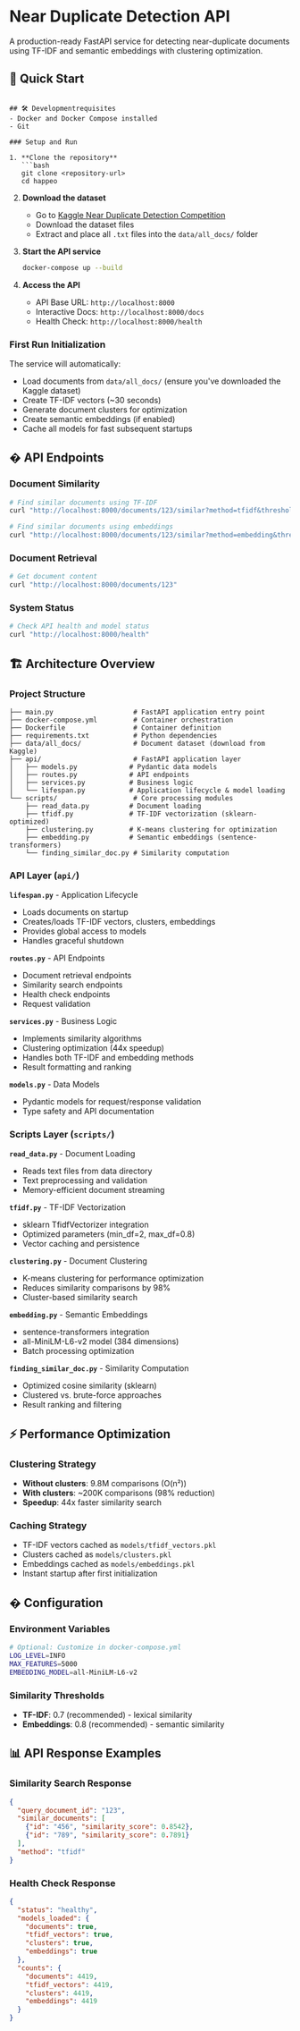 # Near Duplicate Detection API

A production-ready FastAPI service for detecting near-duplicate documents using TF-IDF and semantic embeddings with clustering optimization.

## 🚀 Quick Start
```

## 🛠️ Developmentrequisites
- Docker and Docker Compose installed
- Git

### Setup and Run

1. **Clone the repository**
   ```bash
   git clone <repository-url>
   cd happeo
   ```

2. **Download the dataset**
   - Go to [Kaggle Near Duplicate Detection Competition](https://www.kaggle.com/competitions/near-duplicates/data)
   - Download the dataset files
   - Extract and place all `.txt` files into the `data/all_docs/` folder

3. **Start the API service**
   ```bash
   docker-compose up --build
   ```

4. **Access the API**
   - API Base URL: `http://localhost:8000`
   - Interactive Docs: `http://localhost:8000/docs`
   - Health Check: `http://localhost:8000/health`

### First Run Initialization
The service will automatically:
- Load documents from `data/all_docs/` (ensure you've downloaded the Kaggle dataset)
- Create TF-IDF vectors (~30 seconds)
- Generate document clusters for optimization
- Create semantic embeddings (if enabled)
- Cache all models for fast subsequent startups

## � API Endpoints

### Document Similarity
```bash
# Find similar documents using TF-IDF
curl "http://localhost:8000/documents/123/similar?method=tfidf&threshold=0.7&limit=10"

# Find similar documents using embeddings  
curl "http://localhost:8000/documents/123/similar?method=embedding&threshold=0.8&limit=5"
```

### Document Retrieval
```bash
# Get document content
curl "http://localhost:8000/documents/123"
```

### System Status
```bash
# Check API health and model status
curl "http://localhost:8000/health"
```

## 🏗️ Architecture Overview

### Project Structure
```
├── main.py                    # FastAPI application entry point
├── docker-compose.yml         # Container orchestration
├── Dockerfile                 # Container definition
├── requirements.txt           # Python dependencies
├── data/all_docs/             # Document dataset (download from Kaggle)
├── api/                       # FastAPI application layer
│   ├── models.py             # Pydantic data models
│   ├── routes.py             # API endpoints
│   ├── services.py           # Business logic
│   └── lifespan.py           # Application lifecycle & model loading
└── scripts/                   # Core processing modules
    ├── read_data.py          # Document loading
    ├── tfidf.py              # TF-IDF vectorization (sklearn-optimized)
    ├── clustering.py         # K-means clustering for optimization
    ├── embedding.py          # Semantic embeddings (sentence-transformers)
    └── finding_similar_doc.py # Similarity computation
```

### API Layer (`api/`)

**`lifespan.py`** - Application Lifecycle
- Loads documents on startup
- Creates/loads TF-IDF vectors, clusters, embeddings
- Provides global access to models
- Handles graceful shutdown

**`routes.py`** - API Endpoints
- Document retrieval endpoints
- Similarity search endpoints
- Health check endpoints
- Request validation

**`services.py`** - Business Logic  
- Implements similarity algorithms
- Clustering optimization (44x speedup)
- Handles both TF-IDF and embedding methods
- Result formatting and ranking

**`models.py`** - Data Models
- Pydantic models for request/response validation
- Type safety and API documentation

### Scripts Layer (`scripts/`)

**`read_data.py`** - Document Loading
- Reads text files from data directory
- Text preprocessing and validation
- Memory-efficient document streaming

**`tfidf.py`** - TF-IDF Vectorization
- sklearn TfidfVectorizer integration
- Optimized parameters (min_df=2, max_df=0.8)
- Vector caching and persistence

**`clustering.py`** - Document Clustering
- K-means clustering for performance optimization
- Reduces similarity comparisons by 98%
- Cluster-based similarity search

**`embedding.py`** - Semantic Embeddings
- sentence-transformers integration
- all-MiniLM-L6-v2 model (384 dimensions)
- Batch processing optimization

**`finding_similar_doc.py`** - Similarity Computation
- Optimized cosine similarity (sklearn)
- Clustered vs. brute-force approaches
- Result ranking and filtering

## ⚡ Performance Optimization

### Clustering Strategy
- **Without clusters**: 9.8M comparisons (O(n²))
- **With clusters**: ~200K comparisons (98% reduction)
- **Speedup**: 44x faster similarity search

### Caching Strategy
- TF-IDF vectors cached as `models/tfidf_vectors.pkl`
- Clusters cached as `models/clusters.pkl`  
- Embeddings cached as `models/embeddings.pkl`
- Instant startup after first initialization

## � Configuration

### Environment Variables
```bash
# Optional: Customize in docker-compose.yml
LOG_LEVEL=INFO
MAX_FEATURES=5000
EMBEDDING_MODEL=all-MiniLM-L6-v2
```

### Similarity Thresholds
- **TF-IDF**: 0.7 (recommended) - lexical similarity
- **Embeddings**: 0.8 (recommended) - semantic similarity

## 📊 API Response Examples

### Similarity Search Response
```json
{
  "query_document_id": "123",
  "similar_documents": [
    {"id": "456", "similarity_score": 0.8542},
    {"id": "789", "similarity_score": 0.7891}
  ],
  "method": "tfidf"
}
```

### Health Check Response
```json
{
  "status": "healthy",
  "models_loaded": {
    "documents": true,
    "tfidf_vectors": true, 
    "clusters": true,
    "embeddings": true
  },
  "counts": {
    "documents": 4419,
    "tfidf_vectors": 4419,
    "clusters": 4419,
    "embeddings": 4419
  }
}
```